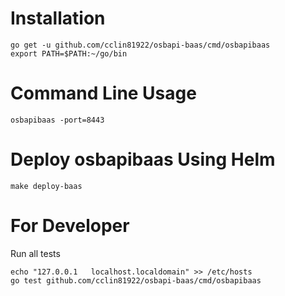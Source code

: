 # Installation

```
go get -u github.com/cclin81922/osbapi-baas/cmd/osbapibaas
export PATH=$PATH:~/go/bin
```

# Command Line Usage

```
osbapibaas -port=8443
```

# Deploy osbapibaas Using Helm

```
make deploy-baas
```

# For Developer

Run all tests

```
echo "127.0.0.1   localhost.localdomain" >> /etc/hosts
go test github.com/cclin81922/osbapi-baas/cmd/osbapibaas
```
